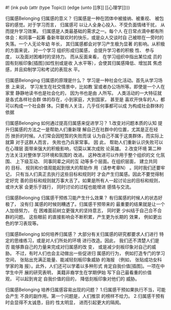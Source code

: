 #! (ink pub (attr (type Topic)) (edge (unto [[序]] [[心理学]])))


归属感Belonging 归属感的意义？ 归属感是一种在团体中被接纳、被重视、 被包容的感觉。对于学习而言， 归属感可 以让人全身心投入、不受负面情绪干扰， 从而提升学习效果。 归属感是人类最基础的需求之一。每个人 在日常点滴中都有所体会：和同事一起筹 备新年联欢时的快乐，或是众人交谈时自 己被晾在一旁时的失落。一个人无论年幼 年长， 其归属感都会对学习产生极为显著 的影响。从积极的方面来说， 对一个学习 组织形成归属感， 会提升学习者的积极 性、 参与度， 以及面对困难时的坚持力。 而从反面来看， 在学习组织中指出某位成 员的固有刻板印象[插图](如性别或是收 入水平等），会使其归属感降低、增加其 焦虑感，并且抑制学习和考试的表现水 平。

归属感Belonging 归属感的原理是什么？ 学习是一种社会化活动。首先从学习场景 上来说， 学习发生在社交情景中，比如教 室或者办公场所等。即使是一个人在家里 静静地读书也是社会化的， 因为书也是由 人所写。 人类活动的一大特征就是各式各样社会群 体的存在，小到家庭，大到国家， 甚至是 喜欢开快车的人，都可以构成一个社会群 体。只要有人关注，几乎任何事都可以成 为构成社会群体的依据

归属感Belonging 如何通过提高归属感来促进学习？ 1.改变对问题本质的认知 提升归属感的方法之一是帮助人们重新理 解自己在社群中的位置，尤其是正在经历 挫折的时候。人们常会因短暂的失败而误 认为自己不属于这类群体，而实际上就算 对于这群人而言， 失败也乃兵家常事。 因 此， 帮助人们重新认识失败可以在心理层 面带来强大的积极影响，切莫以某次成败 论英雄。 2.改变环境 第二种方法关注对整体学习环境和氛围的 改进。 这种改进可以作用于整个组织的文 化氛围、 上下级互动、 同事同辈之间的互 动等多个层面。在组织层面， 建立共同的 目标、 规则和价值观能起到很大的帮助作 用（请参考章N） 。同时我们还要牢记， 只有当人们真正去执行这些目标和规则时 才会产生归属感。因此不要觉得制定好完 善的目标和规则就万事大吉了。如果是所有人一起讨论出的目标和规则，或许大家 会更乐于践行， 同时讨论的过程也能增进 感情与交流。

归属感Belonging 归属感干预练习能产生什么效果？ 有归属感的时候人的状态好极了， 没有归 属感的时候则糟透了。归属感干预带来的 最重要的结果就是让一个人加倍努力， 在 困难面前树立更强大的坚持意志， 同时更 少纠结于自己合不合群的问题。 这些眼前 的直接影响会不断积累，产生更为长期的 效果， 例如更出色的学习表现等。

归属感Belonging 如何培养归属感？ 大部分有关归属感的研究都要求人们进行 特定的思维练习，或是对人们所处的环境 进行改造。因此， 我们还不清楚人们是否 能够靠自己的力量来完成对归属感的改 变， 或是减少刻板印象对自己的威胁。 不过，有时人们也会主动做出一些促进归 属感的行为， 例如打造专门的学习空间， 张贴出充满正能量、能减轻刻板印象威胁 的海报 （例如， 张贴成功女科学家的海 报）。此外，人们还可以学着以多种形式 肯定自我价值[插图]。一项在中学生中开 展的研究表明， 美籍非裔学生在学期伊始 写下自己最看重的价值观， 可以起到肯定 自我价值的目的， 降低刻板印象对他们的 威胁。

归属感Belonging 培养归属感容易出现的问题？ 1.归属感干预如果执行不当，可能会产生 不良的副作用。第一个问题是，人们推崇 的榜样不给力。 2.归属感干预有时会显得不太诚恳，目的 性太明显， 进而引起更大的隔阂。